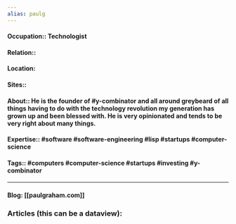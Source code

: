 ```yaml
---
alias: paulg
---
```


#### Occupation:: Technologist
#### Relation::
#### Location:
#### Sites::
#### About:: He is the founder of #y-combinator and all around greybeard of all things having to do with the technology revolution my generation has grown up and been blessed with. He is very opinionated and tends to be very right about many things. 
#### Expertise:: #software #software-engineering #lisp #startups #computer-science 
#### Tags:: #computers #computer-science #startups #investing #y-combinator 

---
#### Blog: [[paulgraham.com]]

### Articles (this can be a dataview):



